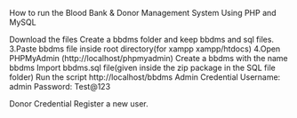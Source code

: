 How to run the Blood Bank & Donor Management System Using PHP and MySQL

Download the files
Create a bbdms folder and keep bbdms and sql files. 3.Paste bbdms file inside root directory(for xampp xampp/htdocs) 4.Open PHPMyAdmin (http://localhost/phpmyadmin)
Create a bbdms with the name bbdms
Import bbdms.sql file(given inside the zip package in the SQL file folder)
Run the script http://localhost/bbdms
Admin Credential Username: admin Password: Test@123

Donor Credential Register a new user.
